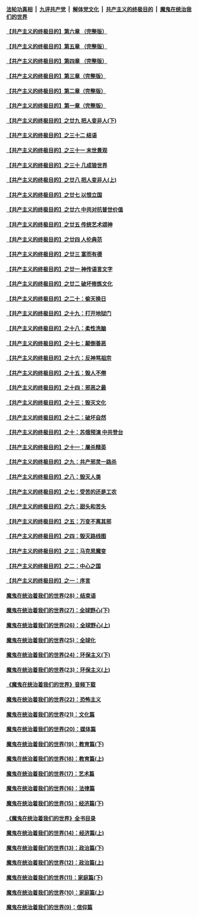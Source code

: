 ####  [法轮功真相](../../../../basic/blob/master/README.md?t=06271631) &nbsp;|&nbsp; [九评共产党](../../../../9ping.md/blob/master/README.md?t=06271631) &nbsp;|&nbsp; [解体党文化](../../../../jtdwh.md/blob/master/README.md?t=06271631)  &nbsp;|&nbsp; [共产主义的终极目的](../../../../gczydzjmd.md/blob/master/README.md?t=06271631) &nbsp;|&nbsp; [魔鬼在统治我们的世界](../../../../mgztzwmdsj.md/blob/master/README.md?t=06271631) 

#### [【共产主义的终极目的】第六章 （完整版）](../pages/nsc422/n11428913.md?t=06271631) 

#### [【共产主义的终极目的】第五章 （完整版）](../pages/nsc422/n11428912.md?t=06271631) 

#### [【共产主义的终极目的】第四章 （完整版）](../pages/nsc422/n11428907.md?t=06271631) 

#### [【共产主义的终极目的】第三章（完整版）](../pages/nsc422/n11428848.md?t=06271631) 

#### [【共产主义的终极目的】第二章（完整版）](../pages/nsc422/n11428831.md?t=06271631) 

#### [【共产主义的终极目的】第一章（完整版）](../pages/nsc422/n11417651.md?t=06271631) 

#### [【共产主义的终极目的】之廿九 把人变非人(下)](../pages/nsc422/n11344140.md?t=06271631) 

#### [【共产主义的终极目的】之三十二 结语](../pages/nsc422/n11360535.md?t=06271631) 

#### [【共产主义的终极目的】之三十一 末世景观](../pages/nsc422/n11351129.md?t=06271631) 

#### [【共产主义的终极目的】之三十 几成狼世界](../pages/nsc422/n11348280.md?t=06271631) 

#### [【共产主义的终极目的】之廿八 把人变非人(上)](../pages/nsc422/n11340492.md?t=06271631) 

#### [【共产主义的终极目的】之廿七 以恨立国](../pages/nsc422/n11336944.md?t=06271631) 

#### [【共产主义的终极目的】之廿六 中共对抗普世价值](../pages/nsc422/n11324785.md?t=06271631) 

#### [【共产主义的终极目的】之廿五 传统艺术颂神](../pages/nsc422/n11296396.md?t=06271631) 

#### [【共产主义的终极目的】之廿四 人伦典范](../pages/nsc422/n11296397.md?t=06271631) 

#### [【共产主义的终极目的】之廿三 富而有德](../pages/nsc422/n11283598.md?t=06271631) 

#### [【共产主义的终极目的】之廿一 神传语言文字](../pages/nsc422/n11263265.md?t=06271631) 

#### [【共产主义的终极目的】之廿二 破坏修炼文化](../pages/nsc422/n11245728.md?t=06271631) 

#### [【共产主义的终极目的】之二十：偷天换日](../pages/nsc422/n11238846.md?t=06271631) 

#### [【共产主义的终极目的】之十九：打开地狱门](../pages/nsc422/n11206376.md?t=06271631) 

#### [【共产主义的终极目的】之十八：柔性洗脑](../pages/nsc422/n11199994.md?t=06271631) 

#### [【共产主义的终极目的】之十七：颠倒善恶](../pages/nsc422/n11179782.md?t=06271631) 

#### [【共产主义的终极目的】之十六：反神骂祖宗](../pages/nsc422/n11166798.md?t=06271631) 

#### [【共产主义的终极目的】之十五：毁人不倦](../pages/nsc422/n11166792.md?t=06271631) 

#### [【共产主义的终极目的】之十四：邪恶之最](../pages/nsc422/n11150249.md?t=06271631) 

#### [【共产主义的终极目的】之十三：毁灭文化](../pages/nsc422/n11135227.md?t=06271631) 

#### [【共产主义的终极目的】之十二：破坏自然](../pages/nsc422/n11135214.md?t=06271631) 

#### [【共产主义的终极目的】之十：苏俄预演 中共登台](../pages/nsc422/n11118424.md?t=06271631) 

#### [【共产主义的终极目的】之十一：屠杀精英](../pages/nsc422/n11118442.md?t=06271631) 

#### [【共产主义的终极目的】之九：共产邪灵一路杀](../pages/nsc422/n11114139.md?t=06271631) 

#### [【共产主义的终极目的】之八：毁灭人类](../pages/nsc422/n11108503.md?t=06271631) 

#### [【共产主义的终极目的】之七：受苦的还是工农](../pages/nsc422/n11101809.md?t=06271631) 

#### [【共产主义的终极目的】之六：甜头和苦头](../pages/nsc422/n11096971.md?t=06271631) 

#### [【共产主义的终极目的】之五：万变不离其邪](../pages/nsc422/n11091285.md?t=06271631) 

#### [【共产主义的终极目的】之四：毁灭路线图](../pages/nsc422/n11086284.md?t=06271631) 

#### [【共产主义的终极目的】之三：马克思魔变](../pages/nsc422/n11061941.md?t=06271631) 

#### [【共产主义的终极目的】之二：中心之国](../pages/nsc422/n11047728.md?t=06271631) 

#### [【共产主义的终极目的】之一：序言](../pages/nsc422/n11086077.md?t=06271631) 

#### [魔鬼在统治着我们的世界(28)：结束语](../pages/nsc422/n10936246.md?t=06271631) 

#### [魔鬼在统治着我们的世界(27)：全球野心(下)](../pages/nsc422/n10928319.md?t=06271631) 

#### [魔鬼在统治着我们的世界(26)：全球野心(上)](../pages/nsc422/n10900318.md?t=06271631) 

#### [魔鬼在统治着我们的世界(25)：全球化](../pages/nsc422/n10788205.md?t=06271631) 

#### [魔鬼在统治着我们的世界(24)：环保主义(下)](../pages/nsc422/n10695307.md?t=06271631) 

#### [魔鬼在统治着我们的世界(23)：环保主义(上)](../pages/nsc422/n10688613.md?t=06271631) 

#### [《魔鬼在统治着我们的世界》音频下载](../pages/nsc422/n10635553.md?t=06271631) 

#### [魔鬼在统治着我们的世界(22)：恐怖主义](../pages/nsc422/n10614727.md?t=06271631) 

#### [魔鬼在统治着我们的世界(21)：文化篇](../pages/nsc422/n10597706.md?t=06271631) 

#### [魔鬼在统治着我们的世界(20)：媒体篇](../pages/nsc422/n10586579.md?t=06271631) 

#### [魔鬼在统治着我们的世界(19)：教育篇(下)](../pages/nsc422/n10564808.md?t=06271631) 

#### [魔鬼在统治着我们的世界(18)：教育篇(上)](../pages/nsc422/n10526970.md?t=06271631) 

#### [魔鬼在统治着我们的世界(17)：艺术篇](../pages/nsc422/n10499093.md?t=06271631) 

#### [魔鬼在统治着我们的世界(16)：法律篇](../pages/nsc422/n10485969.md?t=06271631) 

#### [魔鬼在统治着我们的世界(15)：经济篇(下)](../pages/nsc422/n10469975.md?t=06271631) 

#### [《魔鬼在统治着我们的世界》全书目录](../pages/nsc422/n10464261.md?t=06271631) 

#### [魔鬼在统治着我们的世界(14)：经济篇(上)](../pages/nsc422/n10457370.md?t=06271631) 

#### [魔鬼在统治着我们的世界(13)：政治篇(下)](../pages/nsc422/n10448270.md?t=06271631) 

#### [魔鬼在统治着我们的世界(12)：政治篇(上)](../pages/nsc422/n10444576.md?t=06271631) 

#### [魔鬼在统治着我们的世界(11)：家庭篇(下)](../pages/nsc422/n10440961.md?t=06271631) 

#### [魔鬼在统治着我们的世界(10)：家庭篇(上)](../pages/nsc422/n10435448.md?t=06271631) 

#### [魔鬼在统治着我们的世界(9)：信仰篇](../pages/nsc422/n10432159.md?t=06271631) 

